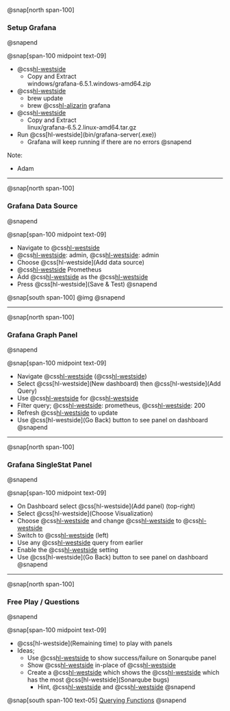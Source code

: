 @snap[north span-100]
### Setup Grafana
@snapend

@snap[span-100 midpoint text-09]
- @css[hl-westside](Windows:)
  - Copy and Extract<br>windows/grafana-6.5.1.windows-amd64.zip
- @css[hl-westside](Mac:)
  - brew update
  - brew @css[hl-alizarin](install) grafana
- @css[hl-westside](Linux:)
  - Copy and Extract<br>linux/grafana-6.5.2.linux-amd64.tar.gz
- Run @css[hl-westside](bin/grafana-server(.exe&#41;)
  - Grafana will keep running if there are no errors
@snapend

Note:
- Adam

---
@snap[north span-100]
### Grafana Data Source
@snapend

@snap[span-100 midpoint text-09]
- Navigate to @css[hl-westside](localhost:3000)
- @css[hl-westside](User): admin, @css[hl-westside](Pass): admin
- Choose @css[hl-westside](Add data source)
- @css[hl-westside](Select) Prometheus
- Add @css[hl-westside](http://localhost:9090) as the @css[hl-westside](URL)
- Press @css[hl-westside](Save & Test)
@snapend

@snap[south span-100]
@img[](assets/img/grafana-datasource-working.png)
@snapend

---
@snap[north span-100]
### Grafana Graph Panel
@snapend

@snap[span-100 midpoint text-09]
- Navigate @css[hl-westside](Home) (@css[hl-westside](localhost:3000)&#41;
- Select @css[hl-westside](New dashboard) then @css[hl-westside](Add Query)
- Use @css[hl-westside](promhttp_metric_handler_requests_total) for @css[hl-westside](query)
- Filter query; @css[hl-westside](job): prometheus, @css[hl-westside](code): 200
- Refresh @css[hl-westside](localhost:9090/metrics) to update
- Use @css[hl-westside](Go Back) button to see panel on dashboard
@snapend

---
@snap[north span-100]
### Grafana SingleStat Panel
@snapend

@snap[span-100 midpoint text-09]
- On Dashboard select @css[hl-westside](Add panel) (top-right)
- Select @css[hl-westside](Choose Visualization)
- Choose @css[hl-westside](Singlestat) and change @css[hl-westside](Show) to @css[hl-westside](Current)
- Switch to @css[hl-westside](Queries) (left)
- Use any @css[hl-westside](Sonarqube) query from earlier
- Enable the @css[hl-westside](Instant) setting
- Use @css[hl-westside](Go Back) button to see panel on dashboard
@snapend

---
@snap[north span-100]
### Free Play / Questions
@snapend

@snap[span-100 midpoint text-09]
- @css[hl-westside](Remaining time) to play with panels
- Ideas;
  - Use @css[hl-westside](colour) to show success/failure on Sonarqube panel
  - Show @css[hl-westside](words) in-place of @css[hl-westside](values)
  - Create a @css[hl-westside](panel) which shows the @css[hl-westside](project) which has the most @css[hl-westside](Sonarqube bugs)
    - Hint, @css[hl-westside](topk) and @css[hl-westside](sort_desc)
@snapend

@snap[south span-100 text-05]
[Querying Functions](https://prometheus.io/docs/prometheus/latest/querying/functions/)
@snapend